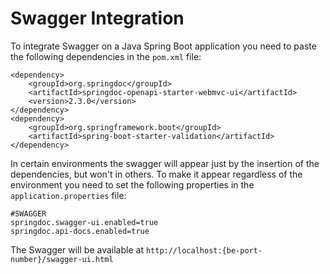 # Swagger Integration
To integrate Swagger on a Java Spring Boot application you need to paste the following dependencies in the `pom.xml` file:
```
<dependency>
    <groupId>org.springdoc</groupId>
    <artifactId>springdoc-openapi-starter-webmvc-ui</artifactId>
    <version>2.3.0</version>
</dependency>
<dependency>
    <groupId>org.springframework.boot</groupId>
    <artifactId>spring-boot-starter-validation</artifactId>
</dependency>
```
In certain environments the swagger will appear just by the insertion of the dependencies, but won't in others.
To make it appear regardless of the environment you need to set the following properties in the `application.properties` file:
```
#SWAGGER
springdoc.swagger-ui.enabled=true
springdoc.api-docs.enabled=true
```
The Swagger will be available at `http://localhost:{be-port-number}/swagger-ui.html`
